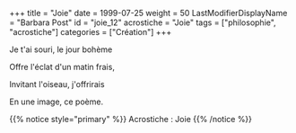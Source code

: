 +++
title = "Joie"
date = 1999-07-25
weight = 50
LastModifierDisplayName = "Barbara Post"
id = "joie_12"
acrostiche = "Joie"
tags = ["philosophie", "acrostiche"]
categories = ["Création"]
+++

Je t'ai souri, le jour bohème

Offre l'éclat d'un matin frais,

Invitant l'oiseau, j'offrirais

En une image, ce poème.

{{% notice style="primary" %}}
Acrostiche : Joie
{{% /notice %}}
